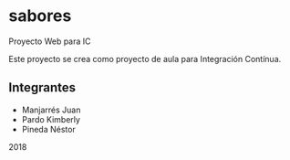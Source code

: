 # sabores
Proyecto Web para IC

Este proyecto se crea como proyecto de aula para Integración Contínua.

## Integrantes
- Manjarrés Juan
- Pardo Kimberly
- Pineda Néstor

2018
